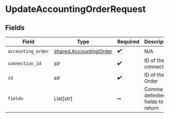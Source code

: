 # UpdateAccountingOrderRequest


## Fields

| Field                                                            | Type                                                             | Required                                                         | Description                                                      |
| ---------------------------------------------------------------- | ---------------------------------------------------------------- | ---------------------------------------------------------------- | ---------------------------------------------------------------- |
| `accounting_order`                                               | [shared.AccountingOrder](../../models/shared/accountingorder.md) | :heavy_check_mark:                                               | N/A                                                              |
| `connection_id`                                                  | *str*                                                            | :heavy_check_mark:                                               | ID of the connection                                             |
| `id`                                                             | *str*                                                            | :heavy_check_mark:                                               | ID of the Order                                                  |
| `fields`                                                         | List[*str*]                                                      | :heavy_minus_sign:                                               | Comma-delimited fields to return                                 |